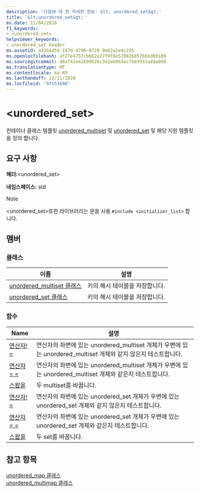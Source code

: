 ```yaml
---
description: '다음에 대 한 자세한 정보: &lt; unordered_set&gt;'
title: '&lt;unordered_set&gt;'
ms.date: 11/04/2016
f1_keywords:
- <unordered_set>
helpviewer_keywords:
- unordered_set header
ms.assetid: a3364d54-147d-4796-8728-9e62a2e4c226
ms.openlocfilehash: af27e4757cbb62e27f9f8e5708268576bbd09109
ms.sourcegitcommit: d6af41e42699628c3e2e6063ec7b03931a49a098
ms.translationtype: MT
ms.contentlocale: ko-KR
ms.lasthandoff: 12/11/2020
ms.locfileid: "97153696"
---
```

# <a name="ltunordered_setgt"></a>&lt;unordered_set&gt;

컨테이너 클래스 템플릿 [unordered_multiset](../standard-library/unordered-multiset-class.md) 및 [unordered_set](../standard-library/unordered-set-class.md) 및 해당 지원 템플릿을 정의 합니다.

## <a name="requirements"></a>요구 사항

**헤더:**\<unordered_set>

**네임스페이스:** std

> [!NOTE]
> \<unordered_set>또한 라이브러리는 문을 사용 `#include <initializer_list>` 합니다.

## <a name="members"></a>멤버

### <a name="classes"></a>클래스

|이름|설명|
|-|-|
|[unordered_multiset 클래스](../standard-library/unordered-multiset-class.md)|키의 해시 테이블을 저장합니다.|
|[unordered_set 클래스](../standard-library/unordered-set-class.md)|키의 해시 테이블을 저장합니다.|

### <a name="functions"></a>함수

|Name|설명|
|-|-|
|[연산자! =](../standard-library/unordered-set-operators.md#op_neq)|연산자의 좌변에 있는 unordered_multiset 개체가 우변에 있는 unordered_multiset 개체와 같지 않은지 테스트합니다.|
|[연산자 = =](../standard-library/unordered-set-operators.md#op_eq_eq)|연산자의 좌변에 있는 unordered_multiset 개체가 우변에 있는 unordered_multiset 개체와 같은지 테스트합니다.|
|[스왑을](../standard-library/unordered-set-functions.md#swap_unordered_multiset)|두 multiset를 바꿉니다.|
|[연산자! =](../standard-library/unordered-set-operators.md#op_neq)|연산자의 좌변에 있는 unordered_set 개체가 우변에 있는 unordered_set 개체와 같지 않은지 테스트합니다.|
|[연산자 = =](../standard-library/unordered-set-operators.md#op_eq_eq)|연산자의 좌변에 있는 unordered_set 개체가 우변에 있는 unordered_set 개체와 같은지 테스트합니다.|
|[스왑을](../standard-library/unordered-set-functions.md#swap)|두 set를 바꿉니다.|

## <a name="see-also"></a>참고 항목

[unordered_map 클래스](../standard-library/unordered-map-class.md)\
[unordered_multimap 클래스](../standard-library/unordered-multimap-class.md)
